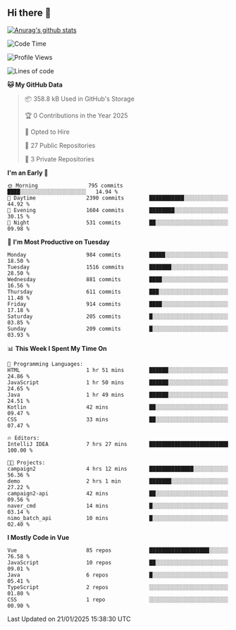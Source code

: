 ## Hi there 👋

[![Anurag's github stats](https://github-readme-stats.vercel.app/api?username=Songwonseok)](https://github.com/anuraghazra/github-readme-stats)



<!--START_SECTION:waka-->
![Code Time](http://img.shields.io/badge/Code%20Time-3%2C251%20hrs%2034%20mins-blue)

![Profile Views](http://img.shields.io/badge/Profile%20Views-0-blue)

![Lines of code](https://img.shields.io/badge/From%20Hello%20World%20I%27ve%20Written-34.8%20million%20lines%20of%20code-blue)

**🐱 My GitHub Data** 

> 📦 358.8 kB Used in GitHub's Storage 
 > 
> 🏆 0 Contributions in the Year 2025
 > 
> 💼 Opted to Hire
 > 
> 📜 27 Public Repositories 
 > 
> 🔑 3 Private Repositories 
 > 
**I'm an Early 🐤** 

```text
🌞 Morning                795 commits         ████░░░░░░░░░░░░░░░░░░░░░   14.94 % 
🌆 Daytime                2390 commits        ███████████░░░░░░░░░░░░░░   44.92 % 
🌃 Evening                1604 commits        ████████░░░░░░░░░░░░░░░░░   30.15 % 
🌙 Night                  531 commits         ██░░░░░░░░░░░░░░░░░░░░░░░   09.98 % 
```
📅 **I'm Most Productive on Tuesday** 

```text
Monday                   984 commits         █████░░░░░░░░░░░░░░░░░░░░   18.50 % 
Tuesday                  1516 commits        ███████░░░░░░░░░░░░░░░░░░   28.50 % 
Wednesday                881 commits         ████░░░░░░░░░░░░░░░░░░░░░   16.56 % 
Thursday                 611 commits         ███░░░░░░░░░░░░░░░░░░░░░░   11.48 % 
Friday                   914 commits         ████░░░░░░░░░░░░░░░░░░░░░   17.18 % 
Saturday                 205 commits         █░░░░░░░░░░░░░░░░░░░░░░░░   03.85 % 
Sunday                   209 commits         █░░░░░░░░░░░░░░░░░░░░░░░░   03.93 % 
```


📊 **This Week I Spent My Time On** 

```text
💬 Programming Languages: 
HTML                     1 hr 51 mins        ██████░░░░░░░░░░░░░░░░░░░   24.86 % 
JavaScript               1 hr 50 mins        ██████░░░░░░░░░░░░░░░░░░░   24.65 % 
Java                     1 hr 49 mins        ██████░░░░░░░░░░░░░░░░░░░   24.51 % 
Kotlin                   42 mins             ██░░░░░░░░░░░░░░░░░░░░░░░   09.47 % 
CSS                      33 mins             ██░░░░░░░░░░░░░░░░░░░░░░░   07.47 % 

🔥 Editors: 
IntelliJ IDEA            7 hrs 27 mins       █████████████████████████   100.00 % 

🐱‍💻 Projects: 
campaign2                4 hrs 12 mins       ██████████████░░░░░░░░░░░   56.36 % 
demo                     2 hrs 1 min         ███████░░░░░░░░░░░░░░░░░░   27.22 % 
campaign2-api            42 mins             ██░░░░░░░░░░░░░░░░░░░░░░░   09.56 % 
naver_cmd                14 mins             █░░░░░░░░░░░░░░░░░░░░░░░░   03.14 % 
nimo_batch_api           10 mins             █░░░░░░░░░░░░░░░░░░░░░░░░   02.40 % 
```

**I Mostly Code in Vue** 

```text
Vue                      85 repos            ███████████████████░░░░░░   76.58 % 
JavaScript               10 repos            ██░░░░░░░░░░░░░░░░░░░░░░░   09.01 % 
Java                     6 repos             █░░░░░░░░░░░░░░░░░░░░░░░░   05.41 % 
TypeScript               2 repos             ░░░░░░░░░░░░░░░░░░░░░░░░░   01.80 % 
CSS                      1 repo              ░░░░░░░░░░░░░░░░░░░░░░░░░   00.90 % 
```




 Last Updated on 21/01/2025 15:38:30 UTC
<!--END_SECTION:waka-->
